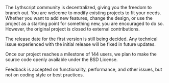 The Lythscript community is decentralized, giving you the freedom to branch out.
You are welcome to modify existing projects to fit your needs.
Whether you want to add new features, change the design, 
or use the project as a starting point for something new, 
you are encouraged to do so. However, the original project is
closed to external contributions.
	
The release date for the first version is still being decided. 
Any technical issue experienced with the initial release will 
be fixed in future updates.

Once our project reaches a milestone of 144 users, we plan to 
make the source code openly available under the BSD License.

Feedback is accepted on functionality, performance, and other issues, 
but not on coding style or best practices.
